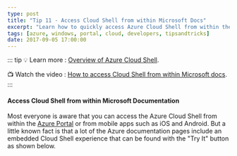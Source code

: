 ```yaml
---
type: post
title: "Tip 11 - Access Cloud Shell from within Microsoft Docs"
excerpt: "Learn how to quickly access Azure Cloud Shell from within the Microsoft Docs"
tags: [azure, windows, portal, cloud, developers, tipsandtricks]
date: 2017-09-05 17:00:00
---
```


::: tip
:bulb: Learn more : [Overview of Azure Cloud Shell](https://docs.microsoft.com/azure/cloud-shell/overview?WT.mc_id=docs-azuredevtips-azureappsdev).

:tv: Watch the video : [How to access Cloud Shell from within Microsoft docs](https://www.youtube.com/watch?v=JSWji3bPDJc&list=PLLasX02E8BPCNCK8Thcxu-Y-XcBUbhFWC&index=9?WT.mc_id=youtube-azuredevtips-azureappsdev).
:::

#### Access Cloud Shell from within Microsoft Documentation
Most everyone is aware that you can access the Azure Cloud Shell from within the [Azure Portal](https://docs.microsoft.com/azure/cloud-shell/overview?WT.mc_id=docs-azuredevtips-azureappsdev) or from mobile apps such as iOS and Android. But a little known fact is that a lot of the Azure documentation pages include an embedded Cloud Shell experience that can be found with the "Try It" button as shown below.   

<img :src="$withBase('/files/azuretip11.gif')">
